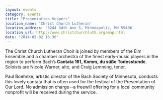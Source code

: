 ```yaml
---
layout: events
category: events
title: "Presentation Vespers"
location_name: 'Christ Church Lutheran'
location_address: '3244 34th Ave S, Minneapolis, MN 55406'
location_url: http://www.christchurchluth.org/map.html
date: '2014-02-02 16:30'
---
```


The Christ Church Lutheran Choir is joined by members of the Elm Ensemble and a chamber orchestra of the finest early-music players in the region to perform Bach’s **Cantata 161, Komm, du süße Todesstunde**. Soloists are Nicole Warner, alto, and Craig Lemming, tenor.

Paul Boehnke, artistic director of the Bach Society of Minnesota, conducts this lovely cantata that is often used for the festival of the Presentation of Our Lord. No admission charge--a freewill offering for a local community nonprofit will be received during the service. 
